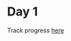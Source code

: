 # Day 1


Track progress [here](https://www.linkedin.com/posts/borjamenendezmoreno_operationsresearch-activity-7268897908991664128-Maqe?utm_source=share&utm_medium=member_desktop)

